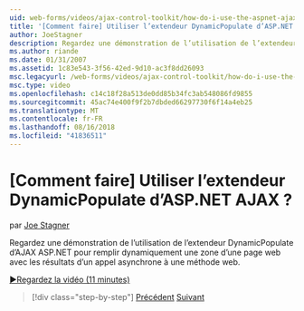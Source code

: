 ```yaml
---
uid: web-forms/videos/ajax-control-toolkit/how-do-i-use-the-aspnet-ajax-dynamicpopulate-extender
title: '[Comment faire] Utiliser l’extendeur DynamicPopulate d’ASP.NET AJAX ? | Microsoft Docs'
author: JoeStagner
description: Regardez une démonstration de l’utilisation de l’extendeur DynamicPopulate d’AJAX ASP.NET pour remplir dynamiquement une zone d’une page web avec les résultats d’une autorité de certification asynchrone...
ms.author: riande
ms.date: 01/31/2007
ms.assetid: 1c83e543-3f56-42ed-9d10-ac3f8dd26093
msc.legacyurl: /web-forms/videos/ajax-control-toolkit/how-do-i-use-the-aspnet-ajax-dynamicpopulate-extender
msc.type: video
ms.openlocfilehash: c14c18f28a513de0dd85b34fc3ab548086fd9855
ms.sourcegitcommit: 45ac74e400f9f2b7dbded66297730f6f14a4eb25
ms.translationtype: MT
ms.contentlocale: fr-FR
ms.lasthandoff: 08/16/2018
ms.locfileid: "41836511"
---
```

<a name="how-do-i-use-the-aspnet-ajax-dynamicpopulate-extender"></a>[Comment faire] Utiliser l’extendeur DynamicPopulate d’ASP.NET AJAX ?
====================
par [Joe Stagner](https://github.com/JoeStagner)

Regardez une démonstration de l’utilisation de l’extendeur DynamicPopulate d’AJAX ASP.NET pour remplir dynamiquement une zone d’une page web avec les résultats d’un appel asynchrone à une méthode web.

[&#9654;Regardez la vidéo (11 minutes)](https://channel9.msdn.com/Blogs/ASP-NET-Site-Videos/how-do-i-use-the-aspnet-ajax-dynamicpopulate-extender)

> [!div class="step-by-step"]
> [Précédent](how-do-i-use-the-aspnet-ajax-draggable-panel-extender.md)
> [Suivant](how-do-i-use-the-aspnet-ajax-filteredtextbox-extender.md)
